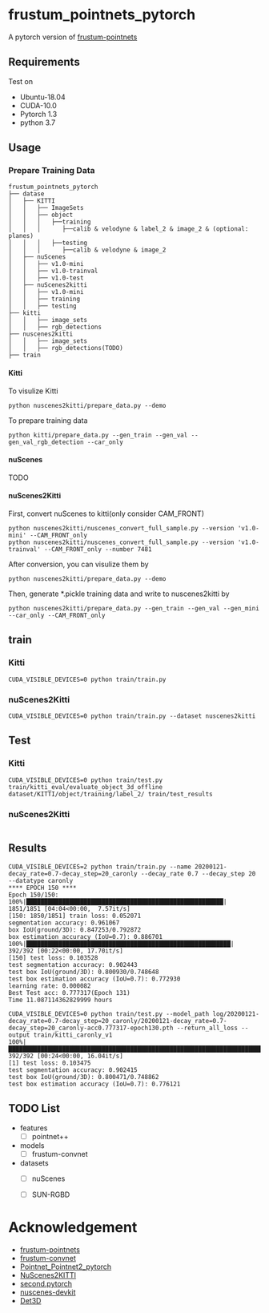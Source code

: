 # frustum_pointnets_pytorch
A pytorch version of [frustum-pointnets](https://github.com/charlesq34/frustum-pointnets) 

## Requirements
Test on 
* Ubuntu-18.04
* CUDA-10.0
* Pytorch 1.3
* python 3.7


## Usage

### Prepare Training Data
```angular2
frustum_pointnets_pytorch
├── datase
│   ├── KITTI
│   │   ├── ImageSets
│   │   ├── object
│   │   │   ├──training
│   │   │      ├──calib & velodyne & label_2 & image_2 & (optional: planes)
│   │   │   ├──testing
│   │   │      ├──calib & velodyne & image_2
│   ├── nuScenes
│   │   ├── v1.0-mini
│   │   ├── v1.0-trainval
│   │   ├── v1.0-test
│   ├── nuScenes2kitti
│   │   ├── v1.0-mini
│   │   ├── training
│   │   ├── testing
├── kitti
│   │   ├── image_sets
│   │   ├── rgb_detections
├── nuscenes2kitti
│   │   ├── image_sets
│   │   ├── rgb_detections(TODO)
├── train
```
#### Kitti
To visulize Kitti
```angular2
python nuscenes2kitti/prepare_data.py --demo
```
To prepare training data
```angular2
python kitti/prepare_data.py --gen_train --gen_val --gen_val_rgb_detection --car_only
```

#### nuScenes
TODO

#### nuScenes2Kitti
First, convert nuScenes to kitti(only consider CAM_FRONT)
```angular2
python nuscenes2kitti/nuscenes_convert_full_sample.py --version 'v1.0-mini' --CAM_FRONT_only
python nuscenes2kitti/nuscenes_convert_full_sample.py --version 'v1.0-trainval' --CAM_FRONT_only --number 7481
```
After conversion, you can visulize them by 
```angular2
python nuscenes2kitti/prepare_data.py --demo
```
Then, generate *.pickle training data and write to nuscenes2kitti by 
```angular2
python nuscenes2kitti/prepare_data.py --gen_train --gen_val --gen_mini --car_only --CAM_FRONT_only
```

## train
### Kitti
```angular2
CUDA_VISIBLE_DEVICES=0 python train/train.py
```
### nuScenes2Kitti
```angular2
CUDA_VISIBLE_DEVICES=0 python train/train.py --dataset nuscenes2kitti
```

## Test
### Kitti
```angular2
CUDA_VISIBLE_DEVICES=0 python train/test.py
train/kitti_eval/evaluate_object_3d_offline dataset/KITTI/object/training/label_2/ train/test_results
```
### nuScenes2Kitti
```angular2

```

## Results
```angular2
CUDA_VISIBLE_DEVICES=2 python train/train.py --name 20200121-decay_rate=0.7-decay_step=20_caronly --decay_rate 0.7 --decay_step 20 --datatype caronly
**** EPOCH 150 ****
Epoch 150/150:
100%|███████████████████████████████████████████████████████| 1851/1851 [04:04<00:00,  7.57it/s]
[150: 1850/1851] train loss: 0.052071
segmentation accuracy: 0.961067
box IoU(ground/3D): 0.847253/0.792872
box estimation accuracy (IoU=0.7): 0.886701
100%|█████████████████████████████████████████████████████████| 392/392 [00:22<00:00, 17.70it/s]
[150] test loss: 0.103528
test segmentation accuracy: 0.902443
test box IoU(ground/3D): 0.800930/0.748648
test box estimation accuracy (IoU=0.7): 0.772930
learning rate: 0.000082
Best Test acc: 0.777317(Epoch 131)
Time 11.087114362829999 hours

CUDA_VISIBLE_DEVICES=0 python train/test.py --model_path log/20200121-decay_rate=0.7-decay_step=20_caronly/20200121-decay_rate=0.7-decay_step=20_caronly-acc0.777317-epoch130.pth --return_all_loss --output train/kitti_caronly_v1
100%|█████████████████████████████████████████████████████████████████████████████████████████████████████| 392/392 [00:24<00:00, 16.04it/s]
[1] test loss: 0.103475
test segmentation accuracy: 0.902415
test box IoU(ground/3D): 0.800471/0.748862
test box estimation accuracy (IoU=0.7): 0.776121
```
## TODO List
* features
  - [ ] pointnet++
* models
  - [ ] frustum-convnet
* datasets
  - [ ] nuScenes
  - [ ] SUN-RGBD

  
# Acknowledgement
* [frustum-pointnets](https://github.com/charlesq34/frustum-pointnets) 
* [frustum-convnet](https://github.com/zhixinwang/frustum-convnet)
* [Pointnet_Pointnet2_pytorch](https://github.com/yanx27/Pointnet_Pointnet2_pytorch)
* [NuScenes2KITTI](https://github.com/zcc31415926/NuScenes2KITTI)
* [second.pytorch](https://github.com/traveller59/second.pytorch)
* [nuscenes-devkit](https://github.com/nutonomy/nuscenes-devkit)
* [Det3D](https://github.com/poodarchu/Det3D)

